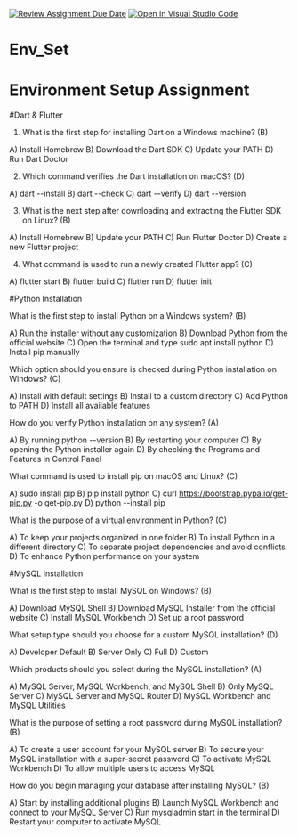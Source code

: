 [![Review Assignment Due Date](https://classroom.github.com/assets/deadline-readme-button-22041afd0340ce965d47ae6ef1cefeee28c7c493a6346c4f15d667ab976d596c.svg)](https://classroom.github.com/a/vnsr1XuU)
[![Open in Visual Studio Code](https://classroom.github.com/assets/open-in-vscode-2e0aaae1b6195c2367325f4f02e2d04e9abb55f0b24a779b69b11b9e10269abc.svg)](https://classroom.github.com/online_ide?assignment_repo_id=15790223&assignment_repo_type=AssignmentRepo)
# Env_Set

# Environment Setup Assignment

#Dart & Flutter

1. What is the first step for installing Dart on a Windows machine? (B)

A) Install Homebrew
B) Download the Dart SDK
C) Update your PATH
D) Run Dart Doctor


2. Which command verifies the Dart installation on macOS? (D)

A) dart --install
B) dart --check
C) dart --verify
D) dart --version


3. What is the next step after downloading and extracting the Flutter SDK on Linux? (B)

A) Install Homebrew
B) Update your PATH
C) Run Flutter Doctor
D) Create a new Flutter project


4. What command is used to run a newly created Flutter app? (C)

A) flutter start
B) flutter build
C) flutter run
D) flutter init


#Python Installation

What is the first step to install Python on a Windows system? (B)

A) Run the installer without any customization
B) Download Python from the official website
C) Open the terminal and type sudo apt install python
D) Install pip manually

Which option should you ensure is checked during Python installation on Windows? (C)

A) Install with default settings
B) Install to a custom directory
C) Add Python to PATH
D) Install all available features

How do you verify Python installation on any system? (A)

A) By running python --version
B) By restarting your computer
C) By opening the Python installer again
D) By checking the Programs and Features in Control Panel

What command is used to install pip on macOS and Linux? (C)

A) sudo install pip
B) pip install python
C) curl https://bootstrap.pypa.io/get-pip.py -o get-pip.py
D) python --install pip

What is the purpose of a virtual environment in Python? (C)

A) To keep your projects organized in one folder
B) To install Python in a different directory
C) To separate project dependencies and avoid conflicts
D) To enhance Python performance on your system

#MySQL Installation

What is the first step to install MySQL on Windows? (B)

A) Download MySQL Shell
B) Download MySQL Installer from the official website
C) Install MySQL Workbench
D) Set up a root password

What setup type should you choose for a custom MySQL installation? (D)

A) Developer Default
B) Server Only
C) Full
D) Custom

Which products should you select during the MySQL installation? (A)

A) MySQL Server, MySQL Workbench, and MySQL Shell
B) Only MySQL Server
C) MySQL Server and MySQL Router
D) MySQL Workbench and MySQL Utilities

What is the purpose of setting a root password during MySQL installation? (B)

A) To create a user account for your MySQL server
B) To secure your MySQL installation with a super-secret password
C) To activate MySQL Workbench
D) To allow multiple users to access MySQL

How do you begin managing your database after installing MySQL? (B)

A) Start by installing additional plugins
B) Launch MySQL Workbench and connect to your MySQL Server
C) Run mysqladmin start in the terminal
D) Restart your computer to activate MySQL
